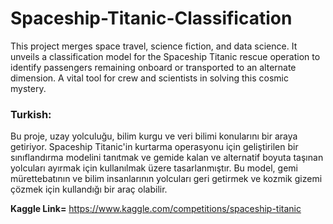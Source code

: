 # Spaceship-Titanic-Classification
This project merges space travel, science fiction, and data science. It unveils a classification model for the Spaceship Titanic rescue operation to identify passengers remaining onboard or transported to an alternate dimension. A vital tool for crew and scientists in solving this cosmic mystery.

### Turkish:
Bu proje, uzay yolculuğu, bilim kurgu ve veri bilimi konularını bir araya getiriyor. Spaceship Titanic'in kurtarma operasyonu için geliştirilen bir sınıflandırma modelini tanıtmak ve gemide kalan ve alternatif boyuta taşınan yolcuları ayırmak için kullanılmak üzere tasarlanmıştır. Bu model, gemi mürettebatının ve bilim insanlarının yolcuları geri getirmek ve kozmik gizemi çözmek için kullandığı bir araç olabilir.

**Kaggle Link=** https://www.kaggle.com/competitions/spaceship-titanic
